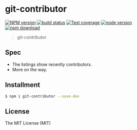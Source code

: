 # git-contributor

[![NPM version][npm-image]][npm-url]
[![build status][travis-image]][travis-url]
[![Test coverage][coveralls-image]][coveralls-url]
[![node version][node-image]][node-url]
[![npm download][download-image]][download-url]

[npm-image]: https://img.shields.io/npm/v/git-contributor.svg?style=flat-square
[npm-url]: https://npmjs.org/package/git-contributor
[travis-image]: https://img.shields.io/travis/xudafeng/git-contributor.svg?style=flat-square
[travis-url]: https://travis-ci.org/xudafeng/git-contributor
[coveralls-image]: https://img.shields.io/coveralls/xudafeng/git-contributor.svg?style=flat-square
[coveralls-url]: https://coveralls.io/r/xudafeng/git-contributor?branch=master
[node-image]: https://img.shields.io/badge/node.js-%3E=_8-green.svg?style=flat-square
[node-url]: http://nodejs.org/download/
[download-image]: https://img.shields.io/npm/dm/git-contributor.svg?style=flat-square
[download-url]: https://npmjs.org/package/git-contributor

> git-contributor

## Spec

- The listings show recently contributors.
- More on the way.

## Installment

```bash
$ npm i git-contributor --save-dev
```

## License

The MIT License (MIT)
